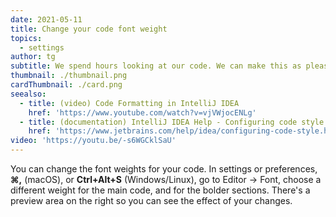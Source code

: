 ```yaml
---
date: 2021-05-11
title: Change your code font weight
topics:
  - settings
author: tg
subtitle: We spend hours looking at our code. We can make this as pleasant as possible.
thumbnail: ./thumbnail.png
cardThumbnail: ./card.png
seealso:
  - title: (video) Code Formatting in IntelliJ IDEA
    href: 'https://www.youtube.com/watch?v=vjVWjocENLg'
  - title: (documentation) IntelliJ IDEA Help - Configuring code style
    href: 'https://www.jetbrains.com/help/idea/configuring-code-style.html'
video: 'https://youtu.be/-s6WGCklSaU'
---
```

You can change the font weights for your code. In settings or preferences, **⌘,** (macOS), or **Ctrl+Alt+S** (Windows/Linux), go to Editor -> Font, choose a different weight for the main code, and for the bolder sections. There's a preview area on the right so you can see the effect of your changes.
